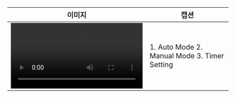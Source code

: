 | 이미지 | 캡션 |
|--------|-------|
| ![FAN](./fanMotor.mp4) | 1. Auto Mode <df> 2. Manual Mode <df> 3. Timer Setting |

